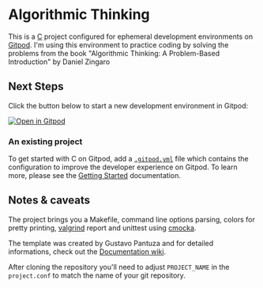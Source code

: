 # Algorithmic Thinking

This is a [C](https://en.wikipedia.org/wiki/The_C_Programming_Language) project configured for ephemeral development environments on [Gitpod](https://www.gitpod.io/).
I'm using this environment to practice coding by solving the problems from the book "Algorithmic Thinking: A Problem-Based Introduction" by Daniel Zingaro

## Next Steps

Click the button below to start a new development environment in Gitpod:

[![Open in Gitpod](https://gitpod.io/button/open-in-gitpod.svg)](https://gitpod.io/#https://github.com/gitpod-io/template-c)


### An existing project

To get started with C on Gitpod, add a [`.gitpod.yml`](./.gitpod.yml) file which contains the configuration to improve the developer experience on Gitpod. To learn more, please see the [Getting Started](https://www.gitpod.io/docs/getting-started) documentation.

## Notes & caveats

The project brings you a Makefile, command line options parsing, colors for pretty printing, [valgrind](http://valgrind.org/) report and unittest using [cmocka](https://cmocka.org/). 

The template was created by Gustavo Pantuza and for detailed informations, check out the [Documentation wiki](https://github.com/pantuza/c-project-template/wiki).
 
After cloning the repository you'll need to adjust `PROJECT_NAME` in the `project.conf` to match the name of your git repository.
